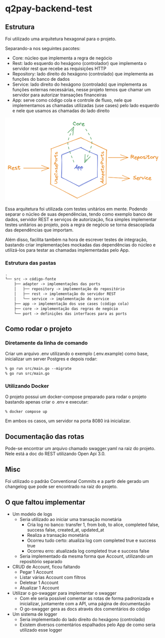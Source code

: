# q2pay-backend-test

## Estrutura

Foi utilizado uma arquitetura hexagonal para o projeto.

Separando-a nos seguintes pacotes:
- Core: núcleo que implementa a regra de negócio
- Rest: lado esquerdo do hexágono (controlador) que implementa o servidor rest que recebe as requisições HTTP
- Repository: lado direito do hexágono (controlado) que implementa as funções do banco de dados
- Service: lado direito do hexágono (controlado) que implementa as funções externas necessárias, nesse projeto temos que chamar um servidor para autorizar transações financeiras
- App: serve como código cola e controle de fluxo, nele que implementamos as chamadas utilizadas (use cases) pelo lado esquerdo e nele que usamos as chamadas do lado direito

![Diagrama](hexagono_diagrama.png)

Essa arquitetura foi utilizada com testes unitários em mente.
Podendo separar o núcleo de suas dependências, tendo como exemplo banco de dados, servidor REST e serviços de autorização,
fica simples implementar testes unitários ao projeto, pois a regra de negócio se torna desacoplada das dependências que importam.

Além disso, facilita também na hora de escrever testes de integração, bastando
criar implementações mockadas das dependências do núcleo e utilizá-los para
testar as chamadas implementadas pelo App.

### Estrutura das pastas
```
.
└── src -> código-fonte
    ├── adapter -> implementações das ports
    │   ├── repository -> implementação do repositório
    │   ├── rest -> implementação do servidor REST
    │   └── service -> implementação do service
    ├── app -> implementação dos use cases (código cola)
    ├── core -> implementação das regras de negócio
    └── port -> definições das interfaces para as ports
```

## Como rodar o projeto

### Diretamente da linha de comando

Criar um arquivo .env utilizando o exemplo (.env.example) como base, inicializar um server Postgres e depois rodar:

```
% go run src/main.go --migrate
% go run src/main.go
```

### Utilizando Docker

O projeto possui um docker-compose preparado para rodar o projeto bastando apenas criar o .env e executar:

```
% docker compose up
```

Em ambos os casos, um servidor na porta 8080 irá inicializar.

## Documentação das rotas

Pode-se encontrar um arquivo chamado swagger.yaml na raiz do projeto. Nele está a doc do REST utilizando Open Api 3.0.

## Misc

Foi utilizado o padrão Conventional Commits e a partir dele gerado um changelog que pode
ser encontrado na raiz do projeto.

## O que faltou implementar

- Um modelo de logs
    - Seria utilizado ao iniciar uma transação monetária
        - Cria log no banco: transfer 1, from bob, to alice, completed false, success false, created_at, updated_at
        - Realiza a transação monetária
        - Ocorreu tudo certo: atualiza log com completed true e success true
        - Ocorreu erro: atualizada log completed true e success false
    - Seria implementado da mesma forma que Account, utilizando um repositório separado
- CRUD de Account, ficou faltando
    - Pegar 1 Account
    - Listar várias Account com filtros
    - Deletear 1 Account
    - Atualizar 1 Account
- Utilizar o go-swagger para implementar o swagger
    - Com ele seria possível comentar as rotas de forma padronizada e inicializar, juntamente com a API, uma página de documentação
    - O go-swagger gera as docs através dos comentários do código
- Um sistema de logger
    - Seria implementado do lado direito do hexágono (controlado)
    - Existem diversos comentários espalhados pelo App de como seria utilizado esse logger
